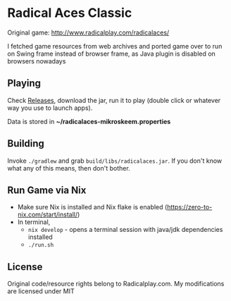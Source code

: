# Radical Aces Classic

Original game: http://www.radicalplay.com/radicalaces/

I fetched game resources from web archives and ported game over to run on Swing frame instead of browser frame, as Java plugin is disabled on browsers nowadays

## Playing

Check [Releases](https://github.com/mikroskeem/radicalaces/releases), download the jar, run it to play (double click or whatever way
you use to launch apps).

Data is stored in **\~/radicalaces-mikroskeem.properties**

## Building
Invoke `./gradlew` and grab `build/libs/radicalaces.jar`. If you don't know what any of this means, then don't bother.

## Run Game via Nix

- Make sure Nix is installed and Nix flake is enabled (https://zero-to-nix.com/start/install/)
- In terminal,
  - `nix develop` - opens a terminal session with java/jdk dependencies installed
  - `./run.sh`

## License
Original code/resource rights belong to Radicalplay.com. My modifications are licensed under MIT

